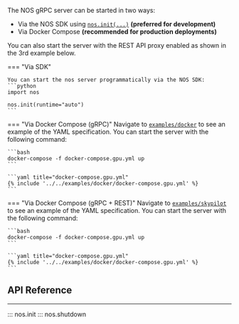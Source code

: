 The NOS gRPC server can be started in two ways:

- Via the NOS SDK using [`nos.init(...)`](#api-reference) **(preferred for development)**
- Via Docker Compose **(recommended for production deployments)**

You can also start the server with the REST API proxy enabled as shown in the 3rd example below.

=== "Via SDK"

    You can start the nos server programmatically via the NOS SDK:
    ```python
    import nos

    nos.init(runtime="auto")
    ```

=== "Via Docker Compose (gRPC)"
    Navigate to [`examples/docker`](https://github.com/autonomi-ai/nos/nos/examples/docker) to see an example of the YAML specification. You can start the server with the following command:

    ```bash
    docker-compose -f docker-compose.gpu.yml up
    ```

    ```yaml title="docker-compose.gpu.yml"
    {% include '../../examples/docker/docker-compose.gpu.yml' %}
    ```

=== "Via Docker Compose (gRPC + REST)"
    Navigate to [`examples/skypilot`](https://github.com/autonomi-ai/nos/nos/examples/skypilot) to see an example of the YAML specification. You can start the server with the following command:

    ```bash
    docker-compose -f docker-compose.gpu.yml up
    ```

    ```yaml title="docker-compose.gpu.yml"
    {% include '../../examples/docker/docker-compose.gpu.yml' %}
    ```


## API Reference
---
::: nos.init
::: nos.shutdown
